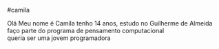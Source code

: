 #camila

Olá
Meu nome é Camila tenho 14 anos, estudo no Guilherme de Almeida       
faço parte do programa de pensamento computacional    
queria ser uma jovem programadora      
